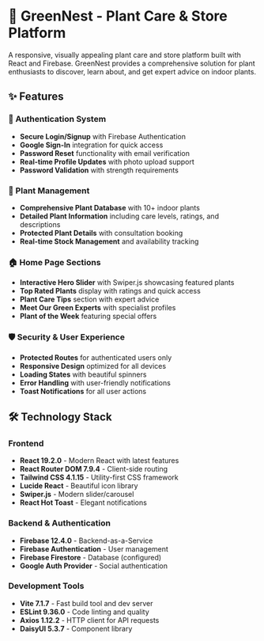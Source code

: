 # 🌱 GreenNest - Plant Care & Store Platform

A responsive, visually appealing plant care and store platform built with React and Firebase. GreenNest provides a comprehensive solution for plant enthusiasts to discover, learn about, and get expert advice on indoor plants.



## ✨ Features

### 🔐 Authentication System
- **Secure Login/Signup** with Firebase Authentication
- **Google Sign-In** integration for quick access
- **Password Reset** functionality with email verification
- **Real-time Profile Updates** with photo upload support
- **Password Validation** with strength requirements

### 🌿 Plant Management
- **Comprehensive Plant Database** with 10+ indoor plants
- **Detailed Plant Information** including care levels, ratings, and descriptions
- **Protected Plant Details** with consultation booking
- **Real-time Stock Management** and availability tracking

### 🏠 Home Page Sections
- **Interactive Hero Slider** with Swiper.js showcasing featured plants
- **Top Rated Plants** display with ratings and quick access
- **Plant Care Tips** section with expert advice
- **Meet Our Green Experts** with specialist profiles
- **Plant of the Week** featuring special offers

### 🛡️ Security & User Experience
- **Protected Routes** for authenticated users only
- **Responsive Design** optimized for all devices
- **Loading States** with beautiful spinners
- **Error Handling** with user-friendly notifications
- **Toast Notifications** for all user actions

## 🛠️ Technology Stack

### Frontend
- **React 19.2.0** - Modern React with latest features
- **React Router DOM 7.9.4** - Client-side routing
- **Tailwind CSS 4.1.15** - Utility-first CSS framework
- **Lucide React** - Beautiful icon library
- **Swiper.js** - Modern slider/carousel
- **React Hot Toast** - Elegant notifications

### Backend & Authentication
- **Firebase 12.4.0** - Backend-as-a-Service
- **Firebase Authentication** - User management
- **Firebase Firestore** - Database (configured)
- **Google Auth Provider** - Social authentication

### Development Tools
- **Vite 7.1.7** - Fast build tool and dev server
- **ESLint 9.36.0** - Code linting and quality
- **Axios 1.12.2** - HTTP client for API requests
- **DaisyUI 5.3.7** - Component library

